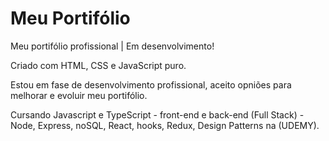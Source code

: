 # Meu Portifólio

Meu portifólio profissional | Em desenvolvimento!

Criado com HTML, CSS e JavaScript puro.

Estou em fase de desenvolvimento profissional, aceito opniões para melhorar e evoluir meu portifólio.

Cursando Javascript e TypeScript - front-end e back-end (Full Stack) - Node, Express, noSQL, React, hooks, Redux, Design Patterns na (UDEMY).
